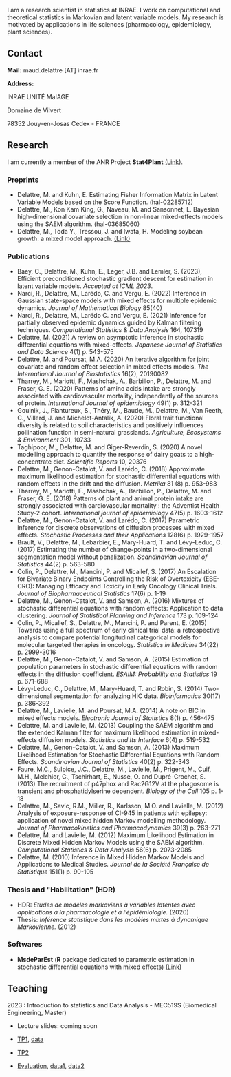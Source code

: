 I am a research scientist in statistics at INRAE. I work on computational and theoretical statistics in Markovian and latent variable models. My research is motivated by applications in life sciences (pharmacology, epidemiology, plant sciences). 

## Contact

**Mail:** maud.delattre [AT] inrae.fr

**Address:**

INRAE UNITÉ MaIAGE

Domaine de Vilvert

78352 Jouy-en-Josas Cedex - FRANCE

## Research

I am currently a member of the ANR Project **Stat4Plant** [(Link)](https://stat4plant.mathnum.inrae.fr/).

### Preprints

- Delattre, M. and Kuhn, E. Estimating Fisher Information Matrix in Latent Variable Models based on the Score Function. (hal-02285712) 
- Delattre, M., Kon Kam King, G., Naveau, M. and Sansonnet, L. Bayesian high-dimensional covariate selection in non-linear mixed-effects models using the SAEM algorithm. (hal-03685060)
- Delattre, M., Toda Y., Tressou, J. and Iwata, H. Modeling soybean growth: a mixed model approach. [(Link)](https://biorxiv.org/cgi/content/short/2023.06.13.544713v1)


### Publications

- Baey, C., Delattre, M., Kuhn, E., Leger, J.B. and Lemler, S. (2023), Efficient preconditioned stochastic gradient descent for estimation in latent variable models. *Accepted at ICML 2023*.
- Narci, R., Delattre, M., Larédo, C. and Vergu, E. (2022) Inference in Gaussian state-space models with mixed effects for multiple epidemic dynamics. *Journal of Mathematical Biology* 85(40)
- Narci, R., Delattre, M., Larédo C. and Vergu, E. (2021) Inference for partially observed epidemic dynamics guided by Kalman filtering techniques. *Computational Statistics & Data Analysis* 164, 107319
- Delattre, M. (2021) A review on asymptotic inference in stochastic differential equations with mixed-effects. *Japanese Journal of Statistics and Data Science* 4(1) p. 543-575
- Delattre, M. and Poursat, M.A. (2020) An iterative algorithm for joint covariate and random effect selection in mixed effects models. *The International Journal of Biostatistics* 16(2), 20190082
- Tharrey, M., Mariotti, F., Mashchak, A., Barbillon, P., Delattre, M. and Fraser, G. E. (2020) Patterns of amino acids intake are strongly associated with cardiovascular mortality, independently of the sources of protein. *International Journal of epidemiology* 49(1) p. 312-321 
- Goulnik, J., Plantureux, S., Théry, M., Baude, M., Delattre, M., Van Reeth, C., Villerd, J. and Michelot-Antalik, A. (2020) Floral trait functional diversity is related to soil characteristics and positively influences pollination function in semi-natural grasslands. *Agriculture, Ecosystems & Environment* 301, 10733
- Taghipoor, M., Delattre, M. and Giger-Reverdin, S. (2020) A novel modelling approach to quantify the response of dairy goats to a high-concentrate diet. *Scientific Reports* 10, 20376 
- Delattre, M., Genon-Catalot, V. and Larédo, C. (2018) Approximate maximum likelihood estimation for stochastic differential equations with random effects in the drift and the diffusion. *Metrika* 81 (8) p. 953-983 
- Tharrey, M., Mariotti, F., Mashchak, A., Barbillon, P., Delattre, M. and Fraser, G. E. (2018) Patterns of plant and animal protein intake are strongly associated with cardiovascular mortality : the Adventist Health Study-2 cohort. *International journal of epidemiology* 47(5) p. 1603-1612 
- Delattre, M., Genon-Catalot, V. and Larédo, C. (2017) Parametric inference for discrete observations of diffusion processes with mixed effects. *Stochastic Processes and their Applications* 128(6) p. 1929-1957
- Brault, V., Delattre, M., Lebarbier, E., Mary-Huard, T. and Lévy-Leduc, C. (2017)  Estimating the number of change-points in a two-dimensional segmentation model without penalization. *Scandinavian Journal of Statistics* 44(2) p. 563-580 
- Colin, P., Delattre, M., Mancini, P. and Micallef, S. (2017) An Escalation for Bivariate Binary Endpoints Controlling the Risk of Overtoxicity (EBE-CRO): Managing Efficacy and Toxicity in Early Oncology Clinical Trials. *Journal of Biopharmaceutical Statistics* 17(6) p. 1-19
- Delattre, M., Genon-Catalot, V. and Samson, A. (2016) Mixtures of stochastic differential equations with random effects: Application to data clustering. *Journal of Statistical Planning and Inference* 173 p. 109-124
- Colin, P., Micallef, S., Delattre, M., Mancini, P. and Parent, E. (2015) Towards using a full spectrum of early clinical trial data: a retrospective analysis to compare potential longitudinal categorical models for molecular targeted therapies in oncology. *Statistics in Medicine* 34(22) p. 2999-3016
- Delattre, M., Genon-Catalot, V. and Samson, A. (2015) Estimation of population parameters in stochastic differential equations with random effects in the diffusion coefficient. *ESAIM: Probability and Statistics* 19 p. 671-688 
- Lévy-Leduc, C., Delattre, M., Mary-Huard, T. and Robin, S. (2014) Two-dimensional segmentation for analyzing HiC data. *Bioinformatics* 30(17) p. 386-392
- Delattre, M., Lavielle, M. and Poursat, M.A. (2014) A note on BIC in mixed effects models. *Electronic Journal of Statistics* 8(1) p. 456-475
- Delattre, M. and Lavielle, M. (2013) Coupling the SAEM algorithm and the extended Kalman filter for maximum likelihood estimation in mixed-effects diffusion models. *Statistics and Its Interface* 6(4) p. 519-532
- Delattre, M., Genon-Catalot, V. and Samson, A. (2013) Maximum Likelihood Estimation for Stochastic Differential Equations with Random Effects. *Scandinavian Journal of Statistics* 40(2) p. 322-343 
- Faure, M.C., Sulpice, J.C., Delattre, M., Lavielle, M., Prigent, M., Cuif, M.H., Melchior, C., Tschirhart, E., Nusse, O. and Dupré-Crochet, S. (2013) The recruitment of p47phox and Rac2G12V at the phagosome is transient and phosphatidylserine dependent. *Biology of the Cell* 105 p. 1-18
- Delattre, M., Savic, R.M., Miller, R., Karlsson, M.O. and Lavielle, M. (2012) Analysis of exposure-response of CI-945 in patients with epilepsy: application of novel mixed hidden Markov modelling methodology. *Journal of Pharmacokinetics and Pharmacodynamics* 39(3) p. 263-271
- Delattre, M. and Lavielle, M. (2012) Maximum Likelihood Estimation in Discrete Mixed Hidden Markov Models using the SAEM algorithm. *Computational Statistics & Data Analysis* 56(6) p. 2073-2085 
- Delattre, M. (2010) Inference in Mixed Hidden Markov Models and Applications to Medical Studies. *Journal de la Société Française de Statistique* 151(1) p. 90-105 

### Thesis and "Habilitation" (HDR) 

- HDR: *Etudes de modèles markoviens à variables latentes avec applications à la pharmacologie et à l’épidémiologie.* (2020)
- Thesis: *Inférence statistique dans les modèles mixtes à dynamique Markovienne.* (2012)

### Softwares

- **MsdeParEst** (**R** package dedicated to parametric estimation in stochastic differential equations with mixed effects) [(Link)](https://CRAN.R-project.org/package=MsdeParEst)

## Teaching

2023 : Introduction to statistics and Data Analysis - MEC519S (Biomedical Engineering, Master) 

- Lecture slides: coming soon
	
- [TP1]({{site.baseurl}}/docs/TP1_StatDesc.pdf), [data]({{site.baseurl}}/docs/Data_indo.csv) 

- [TP2]({{site.baseurl}}/docs/TP2_stat_inf.pdf)

- [Evaluation]({{site.baseurl}}/docs/Evaluation.pdf), [data1]({{site.baseurl}}/docs/Nhanes1.csv), [data2]({{site.baseurl}}/docs/Nhanes2.csv) 